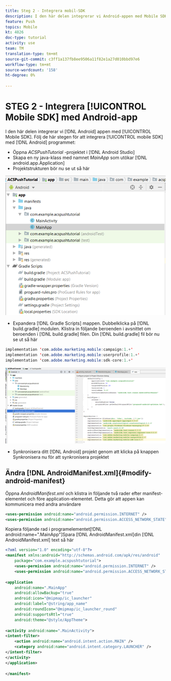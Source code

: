 ```yaml
---
title: Steg 2 - Integrera mobil-SDK
description: I den här delen integrerar vi Android-appen med Mobile SDK. Integrera mobil-SDK med Android-appen
feature: Push
topics: Mobile
kt: 4826
doc-type: tutorial
activity: use
team: TM
translation-type: tm+mt
source-git-commit: c3ff1a137fb8ee9506a11f82e1a27d010bbd97e6
workflow-type: tm+mt
source-wordcount: '158'
ht-degree: 0%

---
```


# STEG 2 - Integrera [!UICONTROL Mobile SDK] med Android-app

I den här delen integrerar vi [!DNL Android] appen med [!UICONTROL Mobile SDK]. Följ de här stegen för att integrera [!UICONTROL mobile SDK] med [!DNL Android] programmet:

* Öppna *ACSPushTutorial* -projektet i [!DNL Android Studio]
* Skapa en ny java-klass med namnet *MainApp* som utökar [!DNL android.app.Application]
* Projektstrukturen bör nu se ut så här

![huvudprogram](assets/android-main-app.PNG)

* Expandera [!DNL Gradle Scripts] mappen. Dubbelklicka på [!DNL build.gradle] modulen. Klistra in följande beroenden i avsnittet om beroenden i [!DNL build.gradle] filen. Din [!DNL build.gradle] fil bör nu se ut så här

```java
implementation 'com.adobe.marketing.mobile:campaign:1.+'
implementation 'com.adobe.marketing.mobile:userprofile:1.+'
implementation 'com.adobe.marketing.mobile:sdk-core:1.+'
```

![modul-gradle](assets/module-build-gradle.PNG)

* Synkronisera ditt [!DNL Android] projekt genom att klicka på knappen Synkronisera nu för att synkronisera projektet

## Ändra [!DNL AndroidManifest.xml]{#modify-android-manifest}

Öppna *AndroidManifest.xml* och klistra in följande två rader efter manifest-elementet och före application-elementet. Detta gör att appen kan kommunicera med andra användare

```xml
<uses-permission android:name="android.permission.INTERNET" />
<uses-permission android:name="android.permission.ACCESS_NETWORK_STATE" />
```

Kopiera följande rad i programelementet[!DNL android:name=".MainApp"]Spara [!DNL AndroidManifest.xml]din [!DNL AndroidManifest.xml] text så här

```xml
<?xml version="1.0" encoding="utf-8"?>
<manifest xmlns:android="http://schemas.android.com/apk/res/android"
    package="com.example.acspushtutorial">
    <uses-permission android:name="android.permission.INTERNET" />
    <uses-permission android:name="android.permission.ACCESS_NETWORK_STATE" />

<application
    android:name=".MainApp"
    android:allowBackup="true"
    android:icon="@mipmap/ic_launcher"
    android:label="@string/app_name"
    android:roundIcon="@mipmap/ic_launcher_round"
    android:supportsRtl="true"
    android:theme="@style/AppTheme">

<activity android:name=".MainActivity">
<intent-filter>
    <action android:name="android.intent.action.MAIN" />
    <category android:name="android.intent.category.LAUNCHER" />
</intent-filter>
</activity>
</application>

</manifest>
```
